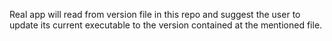 Real app will read from version file in this repo and suggest the user to update its current executable to the version contained at the mentioned file.



